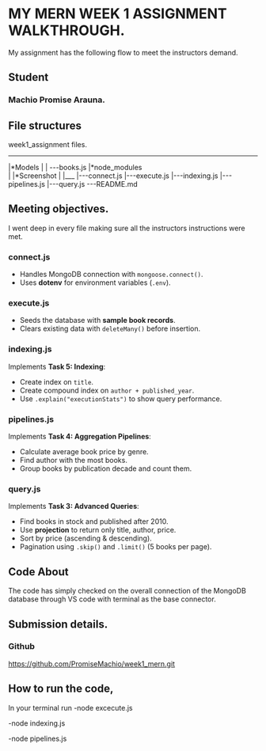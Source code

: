 # MY MERN WEEK 1 ASSIGNMENT WALKTHROUGH.
My assignment has the following flow to meet the instructors demand.

## Student
### Machio Promise Arauna.

## File structures
  week1_assignment files.
 ____________________________
|*Models
        |
        |
         ---books.js
|*node_modules     
|
|*Screenshot 
|
|___
    |---connect.js
    |---execute.js
    |---indexing.js
    |---pipelines.js
    |---query.js
     ---README.md

## Meeting objectives.
I went deep in every file making sure all the instructors instructions were met. 

### connect.js
- Handles MongoDB connection with `mongoose.connect()`.  
- Uses **dotenv** for environment variables (`.env`).  

### execute.js
- Seeds the database with **sample book records**.  
- Clears existing data with `deleteMany()` before insertion. 


### indexing.js
Implements **Task 5: Indexing**:  
- Create index on `title`.  
- Create compound index on `author + published_year`.  
- Use `.explain("executionStats")` to show query performance. 

### pipelines.js
Implements **Task 4: Aggregation Pipelines**:  
- Calculate average book price by genre.  
- Find author with the most books.  
- Group books by publication decade and count them.

### query.js
Implements **Task 3: Advanced Queries**:  
- Find books in stock and published after 2010.  
- Use **projection** to return only title, author, price.  
- Sort by price (ascending & descending).  
- Pagination using `.skip()` and `.limit()` (5 books per page).
## Code About
The code has simply checked on the overall connection of the MongoDB database through VS code with terminal as the base connector.

## Submission details.
### Github 
https://github.com/PromiseMachio/week1_mern.git

## How to run the code,
In your terminal run
-node excecute.js

-node indexing.js

-node pipelines.js

